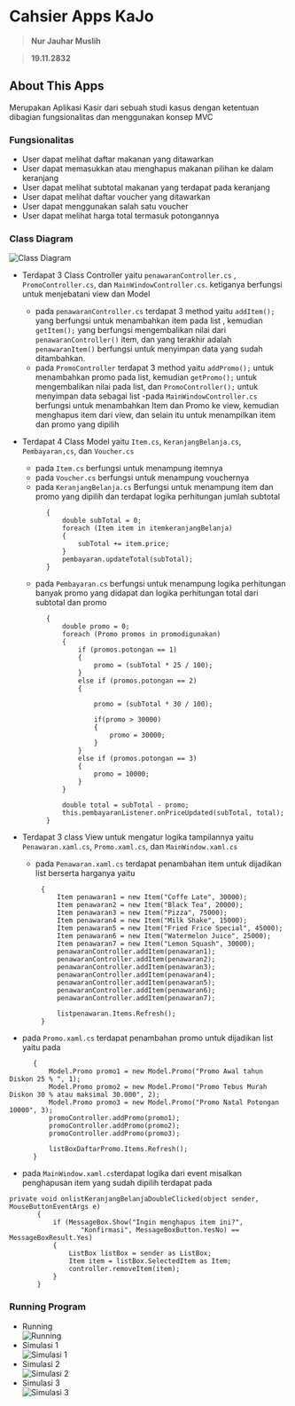 # Cahsier Apps KaJo
> **Nur Jauhar Muslih**

> **19.11.2832** 
## About This Apps
Merupakan Aplikasi Kasir dari sebuah studi kasus dengan ketentuan dibagian fungsionalitas dan menggunakan konsep MVC

### Fungsionalitas
- User dapat melihat daftar makanan yang ditawarkan
- User dapat memasukkan atau menghapus makanan pilihan ke dalam keranjang
- User dapat melihat subtotal makanan yang terdapat pada keranjang
- User dapat melihat daftar voucher yang ditawarkan
- User dapat menggunakan salah satu voucher
- User dapat melihat harga total termasuk potongannya

### Class Diagram
![Class Diagram](https://github.com/nurjauharmuslih/Pemrograman_lanjut/blob/master/08_Responsi_UAS/JoCashierApps/Asset/Class_Diagram.png)

- Terdapat 3 Class Controller yaitu `penawaranController.cs` , `PromoController.cs`, dan `MainWindowController.cs`. ketiganya berfungsi untuk menjebatani view dan Model
  - pada `penawaranController.cs` terdapat 3 method yaitu `addItem();` yang berfungsi untuk menambahkan item pada list , kemudian `getItem();` yang berfungsi mengembalikan nilai dari `penawaranController()` item, dan yang terakhir adalah `penawaranItem()` berfungsi untuk menyimpan data yang sudah ditambahkan.
  - pada `PromoController`  terdapat 3 method yaitu `addPromo();` untuk menambahkan promo pada list, kemudian `getPromo();` untuk mengembalikan nilai pada list, dan `PromoController();` untuk menyimpan data sebagai list 
  -pada `MainWindowController.cs` berfungsi untuk menambahkan Item dan Promo ke view, kemudian menghapus item dari view, dan selain itu untuk menampilkan item dan promo yang dipilih


- Terdapat 4 Class Model yaitu `Item.cs`, `KeranjangBelanja.cs`, `Pembayaran,cs`, dan `Voucher.cs`
  - pada `Item.cs` berfungsi untuk menampung itemnya
  - pada `Voucher.cs` berfungsi untuk menampung vouchernya
  - pada `KeranjangBelanja.cs` Berfungsi untuk menampung item dan promo yang dipilih dan terdapat logika perhitungan jumlah subtotal
  ``` private void calculateSubTotal()
        {
            double subTotal = 0;
            foreach (Item item in itemkeranjangBelanja)
            {
                subTotal += item.price;
            }
            pembayaran.updateTotal(subTotal);
        } 
   ```
  - pada `Pembayaran.cs` berfungsi untuk menampung logika perhitungan banyak promo yang didapat dan logika perhitungan total dari subtotal dan promo 
  ``` public void updateTotal(double subTotal)
        {
            double promo = 0;
            foreach (Promo promos in promodigunakan)
            {
                if (promos.potongan == 1)
                {
                    promo = (subTotal * 25 / 100);
                }
                else if (promos.potongan == 2)
                {
                   
                    promo = (subTotal * 30 / 100);

                    if(promo > 30000)
                    {
                        promo = 30000;
                    }
                }
                else if (promos.potongan == 3)
                {
                    promo = 10000;
                }
            }

            double total = subTotal - promo;
            this.pembayaranListener.onPriceUpdated(subTotal, total);    
        } 
  ```


- Terdapat 3 class View untuk mengatur logika tampilannya yaitu `Penawaran.xaml.cs`, `Promo.xaml.cs`, dan `MainWindow.xaml.cs` 

  - pada `Penawaran.xaml.cs` terdapat penambahan item untuk dijadikan list berserta harganya yaitu 
``` private void generateContentpenawaran()
        {
            Item penawaran1 = new Item("Coffe Late", 30000);
            Item penawaran2 = new Item("Black Tea", 20000);
            Item penawaran3 = new Item("Pizza", 75000);
            Item penawaran4 = new Item("Milk Shake", 15000);
            Item penawaran5 = new Item("Fried Frice Special", 45000);
            Item penawaran6 = new Item("Watermelon Juice", 25000);
            Item penawaran7 = new Item("Lemon Squash", 30000);
            penawaranController.addItem(penawaran1);
            penawaranController.addItem(penawaran2);
            penawaranController.addItem(penawaran3);
            penawaranController.addItem(penawaran4);
            penawaranController.addItem(penawaran5);
            penawaranController.addItem(penawaran6);
            penawaranController.addItem(penawaran7);

            listpenawaran.Items.Refresh();
        }
```
  - pada `Promo.xaml.cs` terdapat penambahan promo untuk dijadikan list yaitu pada
  
  ```  private void generateContentPromo()
        {
            Model.Promo promo1 = new Model.Promo("Promo Awal tahun Diskon 25 % ", 1);
            Model.Promo promo2 = new Model.Promo("Promo Tebus Murah Diskon 30 % atau maksimal 30.000", 2);
            Model.Promo promo3 = new Model.Promo("Promo Natal Potongan 10000", 3);
            promoController.addPromo(promo1);
            promoController.addPromo(promo2);
            promoController.addPromo(promo3);

            listBoxDaftarPromo.Items.Refresh();
        } 
  ```
 - pada `MainWindow.xaml.cs`terdapat logika dari event misalkan penghapusan item yang sudah dipilih terdapat pada
 ```
 private void onlistKeranjangBelanjaDoubleClicked(object sender, MouseButtonEventArgs e)
        {
            if (MessageBox.Show("Ingin menghapus item ini?",
                   "Konfirmasi", MessageBoxButton.YesNo) == MessageBoxResult.Yes)
            {
                ListBox listBox = sender as ListBox;
                Item item = listBox.SelectedItem as Item;
                controller.removeItem(item);
            }
        }
 ```

### Running Program

- Running  
![Running](https://github.com/nurjauharmuslih/Pemrograman_lanjut/blob/master/08_Responsi_UAS/JoCashierApps/Asset/Running.png) 
- Simulasi 1  
![Simulasi 1](https://github.com/nurjauharmuslih/Pemrograman_lanjut/blob/master/08_Responsi_UAS/JoCashierApps/Asset/Simulasi_1.png) 
- Simulasi 2  
![Simulasi 2](https://github.com/nurjauharmuslih/Pemrograman_lanjut/blob/master/08_Responsi_UAS/JoCashierApps/Asset/Simulasi_2.png)   
- Simulasi 3  
![Simulasi 3](https://github.com/nurjauharmuslih/Pemrograman_lanjut/blob/master/08_Responsi_UAS/JoCashierApps/Asset/Simulasi_3.png)  

